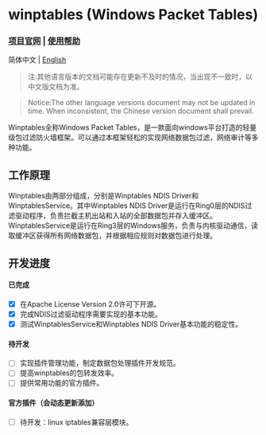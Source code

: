 # winptables (Windows Packet Tables)


### [项目官网](https://winptables.icseclab.org) | [使用帮助](https://github.com/icSecLab/winptables/wiki)

简体中文 | [English](./README.en-us.md)

> 注:其他语言版本的文档可能存在更新不及时的情况，当出现不一致时，以中文版文档为准。

> Notice:The other language versions document may not be updated in time. When inconsistent, the Chinese version document shall prevail. 

Winptables全称Windows Packet Tables，是一款面向windows平台打造的轻量级包过滤防火墙框架。可以通过本框架轻松的实现网络数据包过滤，网络审计等多种功能。


## 工作原理

 Winptables由两部分组成，分别是Winptables NDIS Driver和WinptablesService。其中Winptables NDIS Driver是运行在Ring0层的NDIS过滤驱动程序，负责拦截主机出站和入站的全部数据包并存入缓冲区。WinptablesService是运行在Ring3层的Windows服务，负责与内核驱动通信，读取缓冲区获得所有网络数据包，并根据相应规则对数据包进行处理。

## 开发进度

#### 已完成

- [x] 在Apache License Version 2.0许可下开源。
- [x] 完成NDIS过滤驱动程序需要实现的基本功能。
- [x] 测试WinptablesService和Winptables NDIS Driver基本功能的稳定性。

#### 待开发

- [ ] 实现插件管理功能，制定数据包处理插件开发规范。
- [ ] 提高winptables的包转发效率。
- [ ] 提供常用功能的官方插件。

#### 官方插件（会动态更新添加）

- [ ] 待开发：linux iptables兼容层模块。


